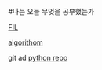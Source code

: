 #나는 오늘 무엇을 공부했는가 


[FIL](https://github.com/ef4555/TIL/tree/master/FIL)


[algorithom](https://github.com/ef4555/TIL/tree/master/algorithm)

git ad
[python repo](https://github.com/ef4555/TIL/tree/master/python)

